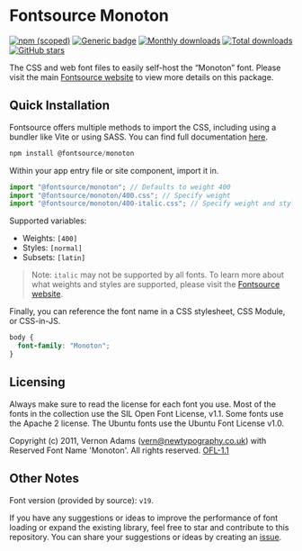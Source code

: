 # Fontsource Monoton

[![npm (scoped)](https://img.shields.io/npm/v/@fontsource/monoton?color=brightgreen)](https://www.npmjs.com/package/@fontsource/monoton) [![Generic badge](https://img.shields.io/badge/fontsource-passing-brightgreen)](https://github.com/fontsource/fontsource) [![Monthly downloads](https://badgen.net/npm/dm/@fontsource/monoton)](https://github.com/fontsource/fontsource) [![Total downloads](https://badgen.net/npm/dt/@fontsource/monoton)](https://github.com/fontsource/fontsource) [![GitHub stars](https://img.shields.io/github/stars/fontsource/fontsource.svg?style=social&label=Star)](https://github.com/fontsource/fontsource/stargazers)

The CSS and web font files to easily self-host the “Monoton” font. Please visit the main [Fontsource website](https://fontsource.org/fonts/monoton) to view more details on this package.

## Quick Installation

Fontsource offers multiple methods to import the CSS, including using a bundler like Vite or using SASS. You can find full documentation [here](https://fontsource.org/docs/getting-started/introduction).

```javascript
npm install @fontsource/monoton
```

Within your app entry file or site component, import it in.

```javascript
import "@fontsource/monoton"; // Defaults to weight 400
import "@fontsource/monoton/400.css"; // Specify weight
import "@fontsource/monoton/400-italic.css"; // Specify weight and style
```

Supported variables:
- Weights: `[400]`
- Styles: `[normal]`
- Subsets: `[latin]`

> Note: `italic` may not be supported by all fonts. To learn more about what weights and styles are supported, please visit the [Fontsource website](https://fontsource.org/fonts/monoton).

Finally, you can reference the font name in a CSS stylesheet, CSS Module, or CSS-in-JS.

```css
body {
  font-family: "Monoton";
}
```

## Licensing
Always make sure to read the license for each font you use. Most of the fonts in the collection use the SIL Open Font License, v1.1. Some fonts use the Apache 2 license. The Ubuntu fonts use the Ubuntu Font License v1.0.

Copyright (c) 2011, Vernon Adams (vern@newtypography.co.uk) with Reserved Font Name 'Monoton'. All rights reserved.
[OFL-1.1](http://scripts.sil.org/OFL)

## Other Notes
Font version (provided by source): `v19`.

If you have any suggestions or ideas to improve the performance of font loading or expand the existing library, feel free to star and contribute to this repository. You can share your suggestions or ideas by creating an [issue](https://github.com/fontsource/fontsource/issues).